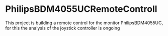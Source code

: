 # PhilipsBDM4055UCRemoteControll
This project is building a remote control for the monitor PhilipsBDM4055UC, for this the analysis of the joystick controller is ongoing
